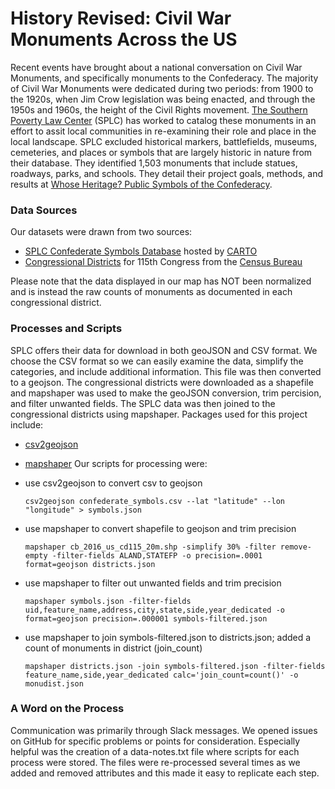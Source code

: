 # History Revised: Civil War Monuments Across the US
Recent events have brought about a national conversation on Civil War Monuments, and specifically monuments to the Confederacy. The majority of Civil War Monuments were dedicated during two periods: from 1900 to the 1920s, when Jim Crow legislation was being enacted, and through the 1950s and 1960s, the height of the Civil Rights movement. 
[The Southern Poverty Law Center](https://www.splcenter.org/) (SPLC) has worked to catalog these monuments in an effort to assit local communities in re-examining their role and place in the local landscape. SPLC excluded historical markers, battlefields, museums, cemeteries, and places or symbols that are largely historic in nature from their database. They identified 1,503 monuments that include statues, roadways, parks, and schools. They detail their project goals, methods, and results at [Whose Heritage? Public Symbols of the Confederacy](https://www.splcenter.org/20160421/whose-heritage-public-symbols-confederacy). 

### Data Sources
Our datasets were drawn from two sources:
* [SPLC Confederate Symbols Database](https://splcenter.carto.com/tables/confederate_symbols/public) hosted by [CARTO](https://carto.com/)
* [Congressional Districts](https://www.census.gov/geo/maps-data/data/cbf/cbf_cds.html) for 115th Congress from the [Census Bureau](https://www.census.gov/en.html)

Please note that the data displayed in our map has NOT been normalized and is instead the raw counts of monuments as documented in each congressional district.

### Processes and Scripts
SPLC offers their data for download in both geoJSON and CSV format. We choose the CSV format so we can easily examine the data, simplify the categories, and include additional information. This file was then converted to a geojson. The congressional districts were downloaded as a shapefile and mapshaper was used to make the geoJSON conversion, trim percision, and filter unwanted fields. The SPLC data was then joined to the congressional districts using mapshaper. Packages used for this project include:
* [csv2geojson](https://github.com/mapbox/csv2geojson)
* [mapshaper](https://github.com/mbloch/mapshaper)
Our scripts for processing were:
* use csv2geojson to convert csv to geojson

  `csv2geojson confederate_symbols.csv --lat "latitude" --lon "longitude" > symbols.json`

* use mapshaper to convert shapefile to geojson and trim precision

  `mapshaper cb_2016_us_cd115_20m.shp -simplify 30% -filter remove-empty -filter-fields ALAND,STATEFP -o precision=.0001 format=geojson districts.json`

*  use mapshaper to filter out unwanted fields and trim precision

   `mapshaper symbols.json -filter-fields uid,feature_name,address,city,state,side,year_dedicated -o format=geojson precision=.000001 symbols-filtered.json`

*  use mapshaper to join symbols-filtered.json to districts.json; added a count of monuments in district (join_count)

   `mapshaper districts.json -join symbols-filtered.json -filter-fields feature_name,side,year_dedicated calc='join_count=count()' -o monudist.json`

### A Word on the Process
Communication was primarily through Slack messages. We opened issues on GitHub for specific problems or points for consideration. Especially helpful was the creation of a data-notes.txt file where scripts for each process were stored. The files were re-processed several times as we added and removed attributes and this made it easy to replicate each step.